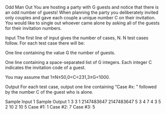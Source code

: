 Odd Man Out
You are hosting a party with G guests and notice that there is an odd number of guests! When planning the party you deliberately invited only couples and gave each couple a unique number C on their invitation. You would like to single out whoever came alone by asking all of the guests for their invitation numbers.

Input
The first line of input gives the number of cases, N. N test cases follow. For each test case there will be:

One line containing the value G the number of guests.

One line containing a space-separated list of G integers. Each integer C indicates the invitation code of a guest.

You may assume that 1≤N≤50,0<C<231,3≤G<1000.

Output
For each test case, output one line containing “Case #x: ” followed by the number C of the guest who is alone.

Sample Input 1	Sample Output 1
3
3
1 2147483647 2147483647
5
3 4 7 4 3
5
2 10 2 10 5
Case #1: 1
Case #2: 7
Case #3: 5
